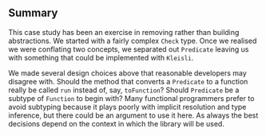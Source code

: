 ## Summary

This case study has been an exercise in
removing rather than building abstractions.
We started with a fairly complex `Check` type.
Once we realised we were conflating two concepts,
we separated out `Predicate`
leaving us with something that could be implemented with `Kleisli`.

<!--
`Predicate` is very much like a stripped down version
of the matchers found in testing libraries like ScalaTest and Specs2.
One next step would be to develop
a more elaborate predicate library along these lines.
There are a few other directions to consider.

With the current representation of `Predicate`
there is no way to implement logical negation.
To implement negation we need to know the error message
that a successful predicate would have returned if it had failed
(so that the negation can return that message).
One way to implement this is to have a predicate return a `Boolean` flag
indicating success or failure and the associated message.

We could also do better in how error messages are represented.
At the moment there is no indication with an error message
of the structure of the predicates that failed.
For example, if we represent error messsages as a `List[String]`
and we get back the message:

```tut:book:silent
List("Must be longer than 4 characters",
     "Must not contain a number")
```

does this message indicate a failing conjunction (two `ands`)
or a failing disjunction (two `ors`)?
We can probably guess in this case
but in general we don't have sufficient information to work this out.
We can solve this problem by wrapping all messages in a type as follows:

```tut:book:silent
object wrapper {
  sealed trait Structure[E]

  final case class Or[E](messages: List[Structure[E]])
    extends Structure[E]

  final case class And[E](messages: List[Structure[E]])
    extends Structure[E]

  final case class Not[E](messages: List[Structure[E]])
    extends Structure[E]

  final case class Pure[E](message: E)
    extends Structure[E]
}; import wrapper._
```

We can simplify this structure by converting all predicates into a normal form.
For example, if we use disjunctive normal form
the structure of the predicate will always be
a disjunction (logical or) of conjunctions (logical and).
By doing so we could errors as a `List[List[Either[E, E]]]`,
with the outer list representing disjunction,
the inner list representing conjunction,
and the `Either` representing negation.
-->

We made several design choices above
that reasonable developers may disagree with.
Should the method that converts a `Predicate` to a function
really be called `run` instead of, say, `toFunction`?
Should `Predicate` be a subtype of `Function` to begin with?
Many functional programmers prefer to avoid subtyping
because it plays poorly with implicit resolution and type inference,
but there could be an argument to use it here.
As always the best decisions depend on the context
in which the library will be used.
